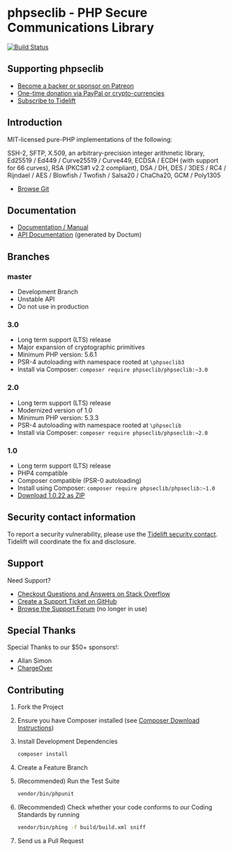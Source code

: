 # phpseclib - PHP Secure Communications Library

[![Build Status](https://travis-ci.com/phpseclib/phpseclib.svg?branch=2.0)](https://travis-ci.com/github/phpseclib/phpseclib)

## Supporting phpseclib

- [Become a backer or sponsor on Patreon](https://www.patreon.com/phpseclib)
- [One-time donation via PayPal or crypto-currencies](http://sourceforge.net/donate/index.php?group_id=198487)
- [Subscribe to Tidelift](https://tidelift.com/subscription/pkg/packagist-phpseclib-phpseclib?utm_source=packagist-phpseclib-phpseclib&utm_medium=referral&utm_campaign=readme)

## Introduction

MIT-licensed pure-PHP implementations of the following:

SSH-2, SFTP, X.509, an arbitrary-precision integer arithmetic library, Ed25519 / Ed449 / Curve25519 / Curve449, ECDSA / ECDH (with support for 66 curves), RSA (PKCS#1 v2.2 compliant), DSA / DH, DES / 3DES / RC4 / Rijndael / AES / Blowfish / Twofish / Salsa20 / ChaCha20, GCM / Poly1305

- [Browse Git](https://github.com/phpseclib/phpseclib)

## Documentation

- [Documentation / Manual](https://phpseclib.com/)
- [API Documentation](https://api.phpseclib.com/2.0/) (generated by Doctum)

## Branches

### master

- Development Branch
- Unstable API
- Do not use in production

### 3.0

- Long term support (LTS) release
- Major expansion of cryptographic primitives
- Minimum PHP version: 5.6.1
- PSR-4 autoloading with namespace rooted at `\phpseclib3`
- Install via Composer: `composer require phpseclib/phpseclib:~3.0`

### 2.0

- Long term support (LTS) release
- Modernized version of 1.0
- Minimum PHP version: 5.3.3
- PSR-4 autoloading with namespace rooted at `\phpseclib`
- Install via Composer: `composer require phpseclib/phpseclib:~2.0`

### 1.0

- Long term support (LTS) release
- PHP4 compatible
- Composer compatible (PSR-0 autoloading)
- Install using Composer: `composer require phpseclib/phpseclib:~1.0`
- [Download 1.0.22 as ZIP](http://sourceforge.net/projects/phpseclib/files/phpseclib1.0.22.zip/download)

## Security contact information

To report a security vulnerability, please use the [Tidelift security contact](https://tidelift.com/security). Tidelift will coordinate the fix and disclosure.

## Support

Need Support?

- [Checkout Questions and Answers on Stack Overflow](http://stackoverflow.com/questions/tagged/phpseclib)
- [Create a Support Ticket on GitHub](https://github.com/phpseclib/phpseclib/issues/new)
- [Browse the Support Forum](http://www.frostjedi.com/phpbb/viewforum.php?f=46) (no longer in use)

## Special Thanks

Special Thanks to our $50+ sponsors!:

- Allan Simon
- [ChargeOver](https://chargeover.com/)

## Contributing

1. Fork the Project

2. Ensure you have Composer installed (see [Composer Download Instructions](https://getcomposer.org/download/))

3. Install Development Dependencies

   ```sh
   composer install
   ```

4. Create a Feature Branch

5. (Recommended) Run the Test Suite

   ```sh
   vendor/bin/phpunit
   ```

6. (Recommended) Check whether your code conforms to our Coding Standards by running

   ```sh
   vendor/bin/phing -f build/build.xml sniff
   ```

7. Send us a Pull Request
